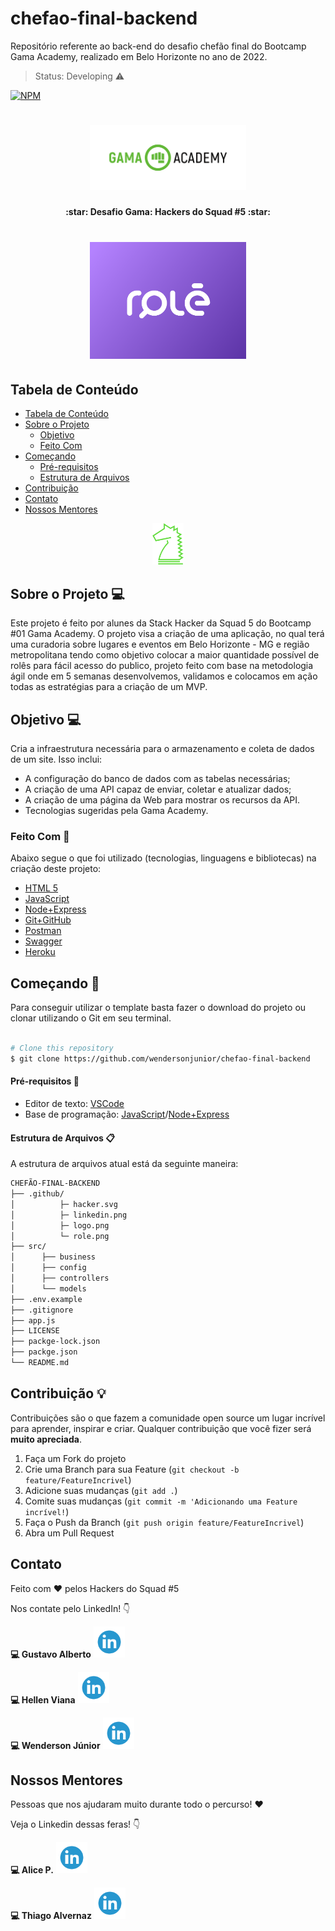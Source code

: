 # chefao-final-backend <!-- substituir pelo nome do projeto -->

Repositório referente ao back-end do desafio chefão final do Bootcamp Gama Academy, realizado em Belo Horizonte no ano de 2022.

> Status: Developing ⚠️

[![NPM](https://img.shields.io/npm/l/react)](https://github.com/wendersonjunior/chefao-final-backend/blob/main/LICENSE)

<h1 align="center">
    <img alt="GamaAcademy" title="#GamaAcademy" src=".github/logo.png" width="250px" />
</h1>

<h4 align="center"> 
	:star: Desafio Gama: Hackers do Squad #5 :star:
	<h1 align="center">
    <img alt="ROLÊ" title="#Role" src=".github/role.png" width="250px" />
</h1>
	
</h4>

<!-- TABLE OF CONTENTS -->

## Tabela de Conteúdo

- [Tabela de Conteúdo](#tabela-de-conteúdo)
- [Sobre o Projeto](#sobre-o-projeto-)
  - [Objetivo](#objetivo-)
  - [Feito Com](#feito-com-)
- [Começando](#começando-)
  - [Pré-requisitos](#pré-requisitos-large_orange_diamond)
  - [Estrutura de Arquivos](#estrutura-de-arquivos-clipboard)
- [Contribuição](#contribuição-)
- [Contato](#contato)
- [Nossos Mentores](#nossos-mentores)

<!-- ABOUT THE PROJECT -->

<p align="center">
    <img alt="GamaHacker" title="#GamaHacker" src=".github/hacker.svg" width="50px" />
</p>

## Sobre o Projeto 💻

Este projeto é feito por alunes da Stack Hacker da Squad 5 do Bootcamp #01 Gama Academy. O projeto visa a criação de uma aplicação, no qual terá uma curadoria sobre lugares e eventos em Belo Horizonte - MG e região metropolitana tendo como objetivo colocar a maior quantidade possível de rolês para fácil acesso do publico, projeto feito com base na metodologia ágil onde em 5 semanas desenvolvemos, validamos e colocamos em ação todas as estratégias para a criação de um MVP.

## Objetivo 💻

Cria a infraestrutura necessária para o armazenamento e coleta de dados de um site. Isso inclui:

- A configuração do banco de dados com as tabelas necessárias;
- A criação de uma API capaz de enviar, coletar e atualizar dados;
- A criação de uma página da Web para mostrar os recursos da API.
- Tecnologias sugeridas pela Gama Academy.

### Feito Com 🚀

Abaixo segue o que foi utilizado (tecnologias, linguagens e bibliotecas) na criação deste projeto:

- [HTML 5](https://developer.mozilla.org/pt-BR/docs/Web/HTML/HTML5)
- [JavaScript](https://developer.mozilla.org/pt-BR/docs/Web/JavaScript)
- [Node+Express](https://developer.mozilla.org/pt-BR/docs/Learn/Server-side/Express_Nodejs/Introduction)
- [Git+GitHub](https://git-scm.com/book/pt-br/v2/Come%C3%A7ando-O-B%C3%A1sico-do-Git)
- [Postman](https://www.postman.com/company/about-postman/)
- [Swagger](http://www2.decom.ufop.br/terralab/documentando-sua-api-rest-com-swagger/)
- [Heroku](https://developer.mozilla.org/pt-BR/docs/Learn/Server-side/Express_Nodejs/deployment#example_installing_locallibrary_on_heroku)

<!-- GETTING STARTED -->
## Começando 🏁

Para conseguir utilizar o template basta fazer o download do projeto ou clonar utilizando o Git em seu terminal.

```bash

# Clone this repository
$ git clone https://github.com/wendersonjunior/chefao-final-backend

```

#### Pré-requisitos :large_orange_diamond:

- Editor de texto: [VSCode](https://code.visualstudio.com/)
- Base de programação: [JavaScript](https://developer.mozilla.org/pt-BR/docs/Web/JavaScript)/[Node+Express](https://developer.mozilla.org/pt-BR/docs/Learn/Server-side/Express_Nodejs/Introduction)

#### Estrutura de Arquivos :clipboard:

A estrutura de arquivos atual está da seguinte maneira:

```bash
CHEFÃO-FINAL-BACKEND
├── .github/
│          ├─ hacker.svg
│          ├─ linkedin.png
│          ├─ logo.png
│          └─ role.png
├── src/
│      ├── business
│      ├── config
│      ├── controllers
│      └── models
├── .env.example
├── .gitignore
├── app.js
├── LICENSE
├── packge-lock.json
├── packge.json
└── README.md
```

<!-- CONTRIBUTING -->

## Contribuição 💡

Contribuições são o que fazem a comunidade open source um lugar incrível para aprender, inspirar e criar. Qualquer contribuição que você fizer será **muito apreciada**.

1. Faça um Fork do projeto
2. Crie uma Branch para sua Feature (`git checkout -b feature/FeatureIncrivel`)
3. Adicione suas mudanças (`git add .`)
4. Comite suas mudanças (`git commit -m 'Adicionando uma Feature incrível!`)
5. Faça o Push da Branch (`git push origin feature/FeatureIncrivel`)
6. Abra um Pull Request

<!-- CONTACT -->

## Contato

Feito com :heart: pelos Hackers do Squad #5

<p>Nos contate pelo LinkedIn! 👇</p>

<p><strong>💻 Gustavo Alberto</strong>
  <a href="https://br.linkedin.com/in/gustavo-alberto">
   <img src=".github/linkedin.png" alt="Ícone ou logo do Linkedin" width="50px">
  </a>
</p>

<p><strong>💻 Hellen Viana</strong>
  <a href="https://www.linkedin.com/in/hellen-viana/">
    <img src=".github/linkedin.png" alt="Ícone ou logo do Linkedin" width="50px">
  </a>
</p>

<p><strong>💻 Wenderson Júnior</strong>
  <a href="https://www.linkedin.com/in/wenderson-junior-b4a10417b/">
    <img src=".github/linkedin.png" alt="Ícone ou logo do Linkedin" width="50px">
  </a>
</p>

## Nossos Mentores

Pessoas que nos ajudaram muito durante todo o percurso! :heart: 

Veja o Linkedin dessas feras! 👇

<p><strong>💻 Alice P.</strong>
  <a href="https://www.linkedin.com/in/alicepaixao/">
    <img src=".github/linkedin.png" alt="Ícone ou logo do Linkedin" width="50px">
  </a>
</p>

<p><strong>💻 Thiago Alvernaz</strong>
  <a href="https://www.linkedin.com/in/thiagoalvernaz/">
    <img src=".github/linkedin.png" alt="Ícone ou logo do Linkedin" width="50px">
  </a>
</p>
